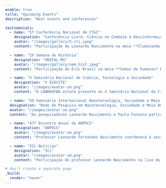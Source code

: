 ```yaml
---
enable: true
title: "Upcoming Events"
description: "Next events and conferences"

testimonials:
  - name: "5ª Conferência Nacional de CT&I"
    designation: "Conferência Livre: Ciência no Combate à Descinformação"
    avatar: "/images/gallery/5-cti.jpeg"
    content: "Participação de Leonardo Nascimento na mesa **Iluminando o Oceano Digital: cooperação científica para a transparência e integridade informacional** que acontecerá no dia 02 de abril de 2024, às 14h, na Capes em Brasília. [*Acesse aqui os detalhes do evento*](https://labhdufba.github.io/publications/)"

  - name: "IX Semana de História"
    designation: "UNIFAL-MG"
    avatar: "/images/gallery/sem_hist.jpeg"
    content: "Participação de Eric Brasil na mesa **Somos de humanas? Desafios técnicos e ambientais à profissão do(a) historiador(a)**, no dia 10 de abril de 2024, às 19h."

  - name: "X Seminário Nacional de Ciência, Tecnologia e Sociedade"
    designation: "X ESOCITE"
    avatar: "/images/avatar-sm.png"
    content: "O LABHDUFBA estará presente no X Seminário Nacional de Ciência, Tecnologia e Sociedade, que ocorrerá entre 25 e 27 de Outubro de 2023 na UFAL, em Maceió/AL. A oficina **Apropriação Sociotécnica da Inteligência Artificial: potenciais e desafios para os ESCT do Sul Global** será ministrada pelo profressor Paulo Fonseca, além de uma apresentação intitulada **Imaginários sociotécnicos da Inteligência Artificial no Brasil e o continuísmo das assimetrias do capitalismo global** pelo mesmo."

  - name: "XX Seminário Internacional Nanotecnologia, Sociedade e Meio Ambiente"
  designation: "Rede de Pesquisa em Nanotecnologia, Sociedade e Meio Ambiente"
  avatar: "/images/avatar-sm.png"
  content: "Os pesquisadores Leonardo Nascimento e Paulo Fonseca participarão do **XX Seminário Internacional Nanotecnologia, Sociedade e Meio Ambiente** nos dias 19 e 20 de outubro de 2023."

  - name: "47º Encontro Anual da ANPOCS"
    designation: "ANPOCS"
    avatar: "/images/avatar-sm.png"
    content: "Professor Leonardo Fernandes Nascimento coordenará a sessão **ChatGPT, inteligências artificiais generativas: impactos na sociedade e na pesquisa acadêmica** no Fórum Inteligência Artificial, Ciências Sociais e Sociedade durante o 47º Encontro Anual da Associação Nacional de Pós-Graduação e Pesquisa em Ciências Sociais em 2023."

  - name: "ICL Notícias"
    designation: "ICL"
    avatar: "/images/avatar-sm.png"
    content: "Participação do professor Leonardo Nascimento na live do Instituto Conhecimento Liberta a respeito da **desinformação na plataforma Telegram** em fevereiro de 2024."

# don't create a separate page
_build:
  render: "never"
---
```

